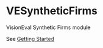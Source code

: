 # VESyntheticFirms
VisionEval Synthetic Firms module

See [Getting Started](https://github.com/gregorbj/VisionEval/wiki/Getting-Started)